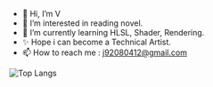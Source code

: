 - 👋 Hi, I’m V
- 👀 I’m interested in reading novel.
- 🌱 I’m currently learning HLSL, Shader, Rendering.
- ✨ Hope i can become a Technical Artist.
- 📫 How to reach me : j92080412@gmail.com

![Top Langs](https://github-readme-stats.vercel.app/api/top-langs/?username=Breeze71&layout=compact)
<!---
Breeze71/Breeze71 is a ✨ special ✨ repository because its `README.md` (this file) appears on your GitHub profile.
You can click the Preview link to take a look at your changes.
--->
